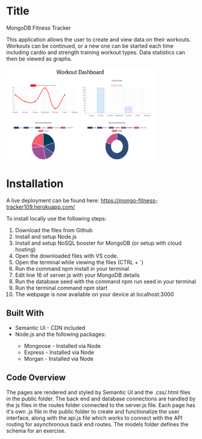 # Title
<p>MongoDB Fitness Tracker</p>
<p>This application allows the user to create and view data on their workouts. Workouts can be continued, or a new one can be started each time including cardio and strength training workout types. Data statistics can then be viewed as graphs.</p>
<a href="https://mongo-fitness-tracker109.herokuapp.com/"><img src="public/Fitness.PNG" height="250px" width="400px"/></a>

# Installation
<p>A live deployment can be found here: <a href="https://mongo-fitness-tracker109.herokuapp.com/">https://mongo-fitness-tracker109.herokuapp.com/</a></p>
<p>To install locally use the following steps:</p>
<ol>
    <li>Download the files from Github</li>
    <li>Install and setup Node.js</li>
    <li>Install and setup NoSQL booster for MongoDB (or setup with cloud hosting)</li>
    <li>Open the downloaded files with VS code.</li>
    <li>Open the terminal while viewing the files (CTRL + `)</li>
    <li>Run the command npm install in your terminal</li>
    <li>Edit line 16 of server.js with your MongoDB details</li>
    <li>Run the database seed with the command npm run seed in your terminal</li>
    <li>Run the terminal command npm start</li>
    <li>The webpage is now available on your device at localhost:3000</li>
</ol>

## Built With
<ul>
<li>Semantic UI - CDN included</li>
<li>Node.js and the following packages:</li>
<ul>
<li>Mongoose - Installed via Node</li>
<li>Express - Installed via Node</li>
<li>Morgan - Installed via Node</li>
</ul>
</ul>

## Code Overview
<p>The pages are rendered and styled by Semantic UI and the .css/.html files in the public folder. The back end and database connections are handled by the js files in the routes folder connected to the server.js file. Each page has it's own .js file in the public folder to create and functionalize the user interface, along with the api.js file which works to connect with the API routing for asynchronous back end routes. The models folder defines the schema for an exercise.</p>